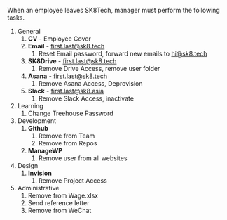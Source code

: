 When an employee leaves SK8Tech, manager must perform the following tasks. 

1. General
    1. **CV** - Employee Cover
    1. **Email** - first.last@sk8.tech
        1. Reset Email password, forward new emails to hi@sk8.tech
    1. **SK8Drive** - first.last@sk8.tech
        1. Remove Drive Access, remove user folder
    1. **Asana** - first.last@sk8.tech
        1. Remove Asana Access, Deprovision
    1. **Slack** - first.last@sk8.asia
        1. Remove Slack Access, inactivate
1. Learning
    1. Change Treehouse Password
1. Development
    1. **Github**
        1. Remove from Team
        1. Remove from Repos
    1. **ManageWP**
        1. Remove user from all websites
1. Design
    1. **Invision**
        1. Remove Project Access
1. Administrative
    1. Remove from Wage.xlsx
    1. Send reference letter
    1. Remove from WeChat